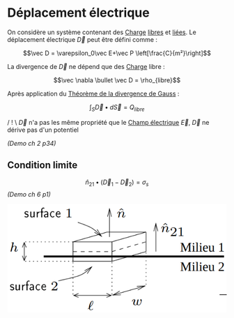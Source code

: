 # Déplacement électrique

On considère un système contenant des [Charge](Charge.md) [libres](Conducteur.md) et [liées](Conducteur.md). Le déplacement électrique $\vec D$ peut être défini comme :

$$\vec D = \varepsilon_0\vec E+\vec P \left[\frac{C}{m²}\right]$$

La divergence de $\vec D$ ne dépend que des [Charge](Charge.md) libre :

$$\vec \nabla \bullet \vec D = \rho_{libre}$$

Après application du [Théorème de la divergence de Gauss](Théorème%20de%20la%20divergence%20de%20Gauss.md) :

$$\int_S{\vec D\bullet d\vec S}=Q_{libre}$$

/ ! \\ $\vec D$ n'a pas les même propriété que le [Champ électrique](Champ%20électrique.md) $\vec E$, $\vec D$ ne dérive pas d'un potentiel

*(Demo ch 2 p34)*

## Condition limite

$$\hat n_{21} \bullet (\vec D_1-\vec D_2) = \sigma_s$$
*(Demo ch 6 p1)*

![](attachments/Pasted%20image%2020230717152934.png)